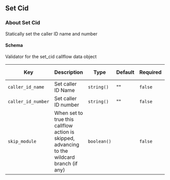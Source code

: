 ## Set Cid

### About Set Cid

Statically set the caller ID name and number

#### Schema

Validator for the set_cid callflow data object



Key | Description | Type | Default | Required | Support Level
--- | ----------- | ---- | ------- | -------- | -------------
`caller_id_name` | Set caller ID Name | `string()` | "" | `false` |  
`caller_id_number` | Set caller ID number | `string()` | "" | `false` |  
`skip_module` | When set to true this callflow action is skipped, advancing to the wildcard branch (if any) | `boolean()` |   | `false` |  



